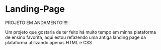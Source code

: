 # Landing-Page

PROJETO EM ANDAMENTO!!!!!

Um projeto que gostaria de ter feito há muito tempo em minha plataforma de ensino favorita, aqui estou refazendo uma antiga landing page da plataforma
utilizando apenas HTML e CSS

